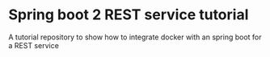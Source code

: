 # Spring boot 2 REST service tutorial
A tutorial repository to show how to integrate docker with an spring boot for a REST service
